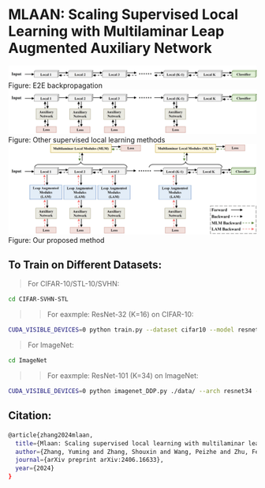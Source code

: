 # MLAAN: Scaling Supervised Local Learning with Multilaminar Leap Augmented Auxiliary Network
![Alt text](./e2e.jpg)
Figure: E2E backpropagation
![Alt text](./others.jpg)
Figure: Other supervised local learning methods
![Alt text](./our.jpg)
Figure: Our proposed method

To Train on Different Datasets:
-------
>For CIFAR-10/STL-10/SVHN:
```bash
cd CIFAR-SVHN-STL
```
>>For eaxmple: ResNet-32 (K=16) on CIFAR-10:
```bash
CUDA_VISIBLE_DEVICES=0 python train.py --dataset cifar10 --model resnetMLAAN --layers 32 --droprate 0.0 --no 0 --cos_lr --local_module_num 16  --local_loss_mode cross_entropy --aux_net_widen 1 --aux_net_feature_dim 128 --ixx_1 5 --ixy_1 0.5 --ixx_2 0   --ixy_2 0  --momentum 0.995
```
>For ImageNet:
```bash
cd ImageNet
```
>>For eaxmple: ResNet-101 (K=34) on ImageNet:
```bash
CUDA_VISIBLE_DEVICES=0 python imagenet_DDP.py ./data/ --arch resnet34 --net resnet101 --workers 32 --epochs 150 --batch-size 64 --lr 0.05 --momentum 0.9 --momentum2 0.995 --local_module_num 34 --world-size 2  --rank 1 --dist-url 'tcp://127.0.0.1:29500' --dist-backend 'nccl' --gpu 0 --multiprocessing-distributed --ixx_r 5 --ixy_r 0.5
```
Citation:
--------
```bash
@article{zhang2024mlaan,
  title={Mlaan: Scaling supervised local learning with multilaminar leap augmented auxiliary network},
  author={Zhang, Yuming and Zhang, Shouxin and Wang, Peizhe and Zhu, Feiyu and Guan, Dongzhi and Su, Junhao and Liu, Jiabin and Cai, Changpeng},
  journal={arXiv preprint arXiv:2406.16633},
  year={2024}
}
```
